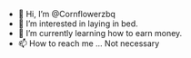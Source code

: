- 👋 Hi, I’m @Cornflowerzbq
- 👀 I’m interested in laying in bed.
- 🌱 I’m currently learning how to earn money.
- 📫 How to reach me ... Not necessary

<!---
Cornflowerzbq/Cornflowerzbq is a ✨ special ✨ repository because its `README.md` (this file) appears on your GitHub profile.
You can click the Preview link to take a look at your changes.
--->

